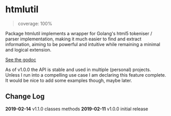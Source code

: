 # htmlutil

> coverage: 100%

Package htmlutil implements a wrapper for Golang's html5 tokeniser / parser implementation, making it much easier to
find and extract information, aiming to be powerful and intuitive while remaining a minimal and logical extension.

[See the godoc](https://godoc.org/github.com/joeycumines/go-htmlutil)

As of v1.0.0 the API is stable and used in multiple (personal) projects. Unless I run into a compelling use case I am declaring this feature complete. It would be nice to add some examples though, maybe later.

## Change Log

**2019-02-14** v1.1.0 classes methods
**2019-02-11** v1.0.0 initial release
